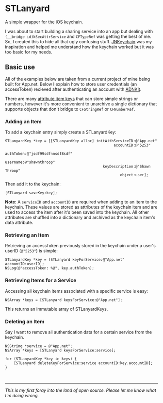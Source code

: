 STLanyard
=========

A simple wrapper for the iOS keychain.

I was about to start building a sharing service into an app but dealing with `(__bridge id)kSecAttrService` and `CFTypeRef` was getting the best of me. So, I created this to hide all that ugly confusing stuff. [JNKeychain](https://github.com/jeremangnr/JNKeychain) was my inspiration and helped me understand how the keychain worked but it was too basic for my needs.

## Basic use

All of the examples below are taken from a current project of mine being built for App.net. Below I explain how to store user credentials (an accessToken) recieved after authenticating an account with [ADNKit](https://github.com/joeldev/ADNKit). 

There are many [attribute item keys](https://developer.apple.com/library/ios/DOCUMENTATION/Security/Reference/keychainservices/Reference/reference.html#//apple_ref/doc/uid/TP30000898-CH4g-SW5) that can store simple strings or numbers, however it's more convenient to unarchive a single dictionary that supports objects that don't bridge to `CFStringRef` or `CFNumberRef`.


### Adding an Item

To add a keychain entry simply create a STLanyardKey:

```objc
STLanyardKey *key = [[STLanyardKey alloc] initWithServiceID:@"App.net"
                                                  accountID:@"5253"
                                                  authToken:@"jsdf99sdfnnsdf8sdf"
                                                   username:@"shawnthroop"
                                             keyDescription:@"Shawn Throop"
                                                     object:user];
```
Then add it to the keychain:

```objc
[STLanyard saveKey:key];
```

**Note:** A `serviceID` and `accountID` are required when adding to an item to the keychain. These values are stored as attributes of the keychain item and are used to access the item after it's been saved into the keychain. All other attributes are shuffled into a dictionary and archived as the keychain item's data attribute.


### Retrieving an Item

Retrieving an accessToken previously stored in the keychain under a user's userID (`@"5253"`) is simple:

```objc
STLanyardKey *key = [STLanyard keyForService:@"App.net" accountID:userID];
NSLog(@"accessToken: %@", key.authToken);
```

### Retrieving Items for a Service

Accessing all keychain items associated with a specific service is easy:

```
NSArray *keys = [STLanyard keysForService:@"App.net"];
```

This returns an immutable array of STLanyardKeys.



### Deleting an Item

Say I want to remove all authentication data for a certain service from the keychain.

```objc
NSString *service = @"App.net";
NSArray *keys = [STLanyard keysForService:service];

for (STLanyardKey *key in keys) {
    [STLanyard deleteKeyForService:service accountID:key.accountID];
}
```

<br/>

---

*This is my first foray into the land of open source. Please let me know what I'm doing wrong.*
